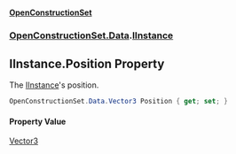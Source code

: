 #### [OpenConstructionSet](index.md 'index')
### [OpenConstructionSet.Data](index.md#OpenConstructionSet_Data 'OpenConstructionSet.Data').[IInstance](iPF4C0hGFCtE+fnDX2Ag5w.md 'OpenConstructionSet.Data.IInstance')
## IInstance.Position Property
The [IInstance](iPF4C0hGFCtE+fnDX2Ag5w.md 'OpenConstructionSet.Data.IInstance')'s position.  
```csharp
OpenConstructionSet.Data.Vector3 Position { get; set; }
```
#### Property Value
[Vector3](MD18vFNSqWpKLqjpcCopBw.md 'OpenConstructionSet.Data.Vector3')
